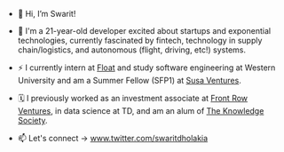 - 👋 Hi, I’m Swarit!

- 👀 I'm a 21-year-old developer excited about startups and exponential technologies, currently fascinated by fintech, technology in supply chain/logistics, and autonomous (flight, driving, etc!) systems.

- ⚡️ I currently intern at [Float](https://www.floatcard.com/) and study software engineering at Western University and am a Summer Fellow (SFP1) at [Susa Ventures](https://www.susaventures.com/). 

- 🗓 I previously worked as an investment associate at [Front Row Ventures](https://www.frontrow.ventures/), in data science at TD, and am an alum of [The Knowledge Society](https://tks.world/).

- 📫 Let's connect -> www.twitter.com/swaritdholakia 

